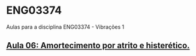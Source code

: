 # ENG03374
Aulas para a disciplina ENG03374 - Vibrações 1

## [Aula 06: Amortecimento por atrito e histerético.](https://nbviewer.org/github/danielbmmatos/ENG03374/blob/main/Amortecimento_atrito_hist.ipynb)
